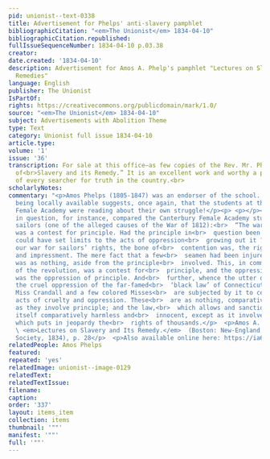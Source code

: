 ```yaml
---
pid: unionist--text-0338
title: Advertisement for Phelps' anti-slavery pamphlet
bibliographicCitation: "<em>The Unionist</em> 1834-04-10"
bibliographicCitation.republished: 
fullIssueSequenceNumber: 1834-04-10 p.03.38
creator: 
date.created: '1834-04-10'
description: Advertisement for Amos A. Phelp's pamphlet "Lectures on Slavery and Its
  Remedies"
language: English
publisher: The Unionist
IsPartOf: 
rights: https://creativecommons.org/publicdomain/mark/1.0/
source: "<em>The Unionist</em> 1834-04-10"
subject: Advertisements with Abolition Theme
type: Text
category: Unionist full issue 1834-04-10
article.type: 
volume: '1'
issue: '36'
transcription: For sale at this office—as few copies of the Rev. Mr. Phelps’ “Lectures
  of<br>Slavery and its Remedy.” It is an excellent work and worthy a place in the<br>Library
  of every searcher for truth in the country.<br>
scholarlyNotes: 
commentary: "<p>Amos Phelps (1805-1847) was an endorser of the school. His pamphlet
  being locally available suggests, once again, that the students at the Canterbury
  Female Academy were reading about their own struggle!</p><p> <p></p><p>The pamphlet
  in question, for instance, compared the Canterbury Female Academy students to impressed
  sailors (one of the alleged causes of the War of 1812):<br>  “The war of the revolution
  was a contest for principle. Had the principle in<br>  question been yielded, who
  could have set limits to the acts of oppression<br>  growing out it ? So also in
  our war for sailors’ rights, the bone of<br>  contention was, the right of search
  and impressment. The mere fact that a few<br>  seamen had been injured and abused,
  was as nothing, aside from the principle<br>  involved. This, in common with that
  of the revolution, was a contest for<br>  principle, and the oppression resisted
  was the oppression of principle. And<br>  further, whence the utter odiousness and
  the cruel oppression of the far-famed<br>  ‘black law’ of Connecticut? Not that
  Miss Crandall and a few colored Misses<br>  are subjected by it to certain shameful
  acts of cruelty and oppression. These<br>  are as nothing, comparatively, except
  as they involve principle; and the law,<br>  which allows and sanctions them, is
  itself comparatively harmless and<br>  innocent, except as it involves principle—principle
  which puts in jeopardy the<br>  rights of thousands.</p>  <p>Amos A. Phelps, <br>
  \ <em>Lectures on Slavery and Its Remedy.</em>  (Boston: New-England Anti-Slavery
  Society, 1834), p. 28</p>  <p>Also available online here: https://ia600609.us.archive.org/14/items/lecturesonslaver01phel/lecturesonslaver01phel.pdf<br></p><br>"
relatedPeople: Amos Phelps
featured: 
repeated: 'yes'
relatedImage: unionist--image-0129
relatedText: 
relatedTextIssue: 
filename: 
caption: 
order: '337'
layout: items_item
collection: items
thumbnail: '""'
manifest: '""'
full: '""'
---
```

